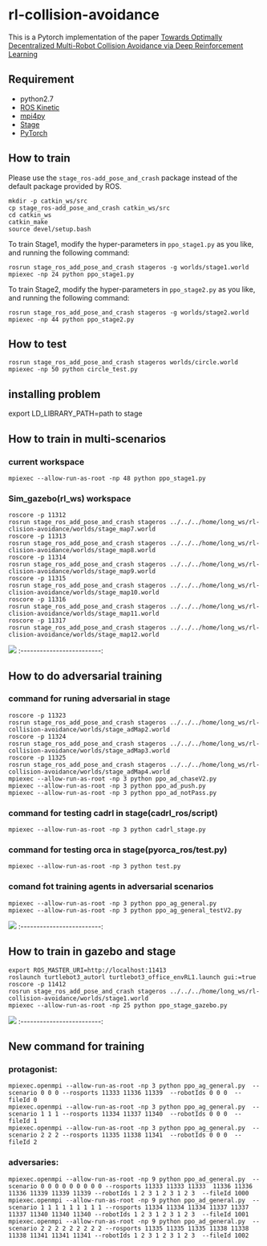 # rl-collision-avoidance

This is a Pytorch implementation of the paper [Towards Optimally Decentralized Multi-Robot Collision Avoidance via Deep Reinforcement Learning](https://arxiv.org/abs/1709.10082)

<!-- ![](./doc/stage2.gif)  |  ![](./doc/circle_test.gif)
:-------------------------:|:-------------------------:  -->

## Requirement

- python2.7
- [ROS Kinetic](http://wiki.ros.org/kinetic)
- [mpi4py](https://mpi4py.readthedocs.io/en/stable/)
- [Stage](http://rtv.github.io/Stage/)
- [PyTorch](http://pytorch.org/)


## How to train
Please use the `stage_ros-add_pose_and_crash` package instead of the default package provided by ROS.
```
mkdir -p catkin_ws/src
cp stage_ros-add_pose_and_crash catkin_ws/src
cd catkin_ws
catkin_make
source devel/setup.bash
```

To train Stage1, modify the hyper-parameters in `ppo_stage1.py` as you like, and running the following command:
```
rosrun stage_ros_add_pose_and_crash stageros -g worlds/stage1.world
mpiexec -np 24 python ppo_stage1.py
```
To train Stage2, modify the hyper-parameters in `ppo_stage2.py` as you like, and running the following command:
```
rosrun stage_ros_add_pose_and_crash stageros -g worlds/stage2.world
mpiexec -np 44 python ppo_stage2.py
```
## How to test

```
rosrun stage_ros_add_pose_and_crash stageros worlds/circle.world
mpiexec -np 50 python circle_test.py
```   

## installing problem  
export LD_LIBRARY_PATH=path to stage

## How to train in multi-scenarios 
### current workspace        
```   
mpiexec --allow-run-as-root -np 48 python ppo_stage1.py    
```   
###  Sim_gazebo(rl_ws) workspace    
```   
roscore -p 11312    
rosrun stage_ros_add_pose_and_crash stageros ../../../home/long_ws/rl-clision-avoidance/worlds/stage_map7.world   
roscore -p 11313   
rosrun stage_ros_add_pose_and_crash stageros ../../../home/long_ws/rl-clision-avoidance/worlds/stage_map8.world   
roscore -p 11314    
rosrun stage_ros_add_pose_and_crash stageros ../../../home/long_ws/rl-clision-avoidance/worlds/stage_map9.world   
roscore -p 11315    
rosrun stage_ros_add_pose_and_crash stageros ../../../home/long_ws/rl-clision-avoidance/worlds/stage_map10.world   
roscore -p 11316    
rosrun stage_ros_add_pose_and_crash stageros ../../../home/long_ws/rl-clision-avoidance/worlds/stage_map11.world   
roscore -p 11317    
rosrun stage_ros_add_pose_and_crash stageros ../../../home/long_ws/rl-clision-avoidance/worlds/stage_map12.world   
```   
![](./doc/multi-scenarios.gif)
:-------------------------:

## How to do adversarial training 
### command for runing adversarial in stage   
```  
roscore -p 11323     
rosrun stage_ros_add_pose_and_crash stageros ../../../home/long_ws/rl-collision-avoidance/worlds/stage_adMap2.world   
roscore -p 11324    
rosrun stage_ros_add_pose_and_crash stageros ../../../home/long_ws/rl-collision-avoidance/worlds/stage_adMap3.world    
roscore -p 11325    
rosrun stage_ros_add_pose_and_crash stageros ../../../home/long_ws/rl-collision-avoidance/worlds/stage_adMap4.world    
mpiexec --allow-run-as-root -np 3 python ppo_ad_chaseV2.py     
mpiexec --allow-run-as-root -np 3 python ppo_ad_push.py    
mpiexec --allow-run-as-root -np 3 python ppo_ad_notPass.py   
```    
### command for testing cadrl in stage(cadrl_ros/script)    
```  
mpiexec --allow-run-as-root -np 3 python cadrl_stage.py     
```   
### command for testing orca in stage(pyorca_ros/test.py)    
```  
mpiexec --allow-run-as-root -np 3 python test.py     
```   
### comand fot training agents in adversarial scenarios   
```   
mpiexec --allow-run-as-root -np 3 python ppo_ag_general.py     
mpiexec --allow-run-as-root -np 3 python ppo_ag_general_testV2.py     
```    
![](./doc/adversarialTraining.gif)
:-------------------------:

## How to train in gazebo and stage  
```   
export ROS_MASTER_URI=http://localhost:11413     
roslaunch turtlebot3_autorl turtlebot3_office_envRL1.launch gui:=true    
roscore -p 11412      
rosrun stage_ros_add_pose_and_crash stageros ../../../home/long_ws/rl-collision-avoidance/worlds/stage1.world     
mpiexec --allow-run-as-root -np 25 python ppo_stage_gazebo.py      
```   
![](./doc/multi-simulator.gif)
:-------------------------:    

## New command for training    
### protagonist:   
```   
mpiexec.openmpi --allow-run-as-root -np 3 python ppo_ag_general.py  --scenario 0 0 0 --rosports 11333 11336 11339  --robotIds 0 0 0  --fileId 0 
mpiexec.openmpi --allow-run-as-root -np 3 python ppo_ag_general.py  --scenario 1 1 1 --rosports 11334 11337 11340  --robotIds 0 0 0  --fileId 1 
mpiexec.openmpi --allow-run-as-root -np 3 python ppo_ag_general.py  --scenario 2 2 2 --rosports 11335 11338 11341  --robotIds 0 0 0  --fileId 2   
```    
### adversaries:  
```   
mpiexec.openmpi --allow-run-as-root -np 9 python ppo_ad_general.py  --scenario 0 0 0 0 0 0 0 0 0 --rosports 11333 11333 11333  11336 11336 11336 11339 11339 11339 --robotIds 1 2 3 1 2 3 1 2 3  --fileId 1000
mpiexec.openmpi --allow-run-as-root -np 9 python ppo_ad_general.py  --scenario 1 1 1 1 1 1 1 1 1 --rosports 11334 11334 11334 11337 11337 11337 11340 11340 11340 --robotIds 1 2 3 1 2 3 1 2 3  --fileId 1001 
mpiexec.openmpi --allow-run-as-root -np 9 python ppo_ad_general.py  --scenario 2 2 2 2 2 2 2 2 2 --rosports 11335 11335 11335 11338 11338 11338 11341 11341 11341 --robotIds 1 2 3 1 2 3 1 2 3  --fileId 1002   
```   